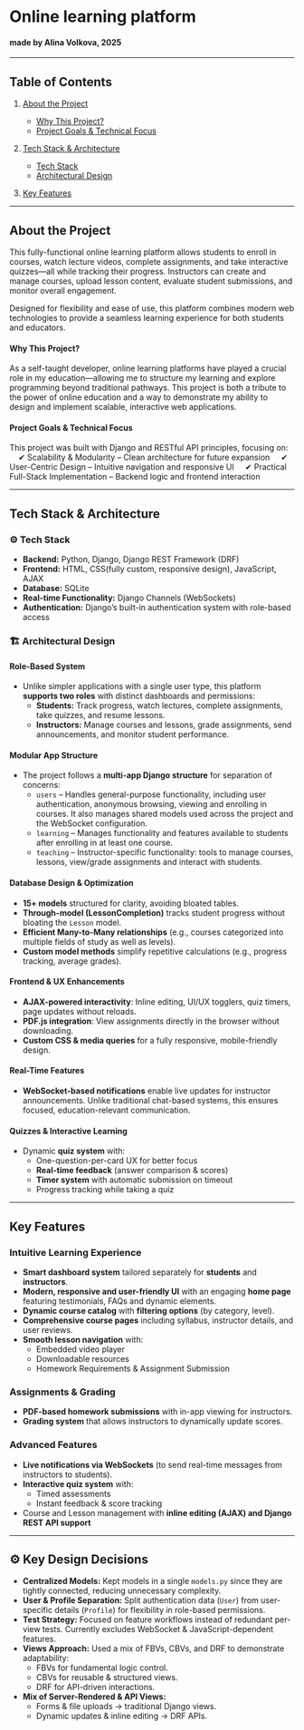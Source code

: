 # Online learning platform 
#### made by Alina Volkova, 2025

---
## Table of Contents
1. [About the Project](#about-the-project)
    * [Why This Project?](#why-this-project)
    * [Project Goals & Technical Focus](#project-goals--technical-focus)

2. [Tech Stack & Architecture](#tech-stack--architecture)
    * [Tech Stack](#️-tech-stack)
    * [Architectural Design](#️-architectural-design)

3. [Key Features](#key-features)
---

## About the Project
This fully-functional online learning platform allows students to enroll in courses, watch lecture videos, complete assignments, and take interactive quizzes—all while tracking their progress. Instructors can create and manage courses, upload lesson content, evaluate student submissions, and monitor overall engagement.

Designed for flexibility and ease of use, this platform combines modern web technologies to provide a seamless learning experience for both students and educators.

#### Why This Project?
As a self-taught developer, online learning platforms have played a crucial role in my education—allowing me to structure my learning and explore programming beyond traditional pathways. This project is both a tribute to the power of online education and a way to demonstrate my ability to design and implement scalable, interactive web applications.

#### Project Goals & Technical Focus
This project was built with Django and RESTful API principles, focusing on:
&nbsp;&nbsp;&nbsp;&nbsp;✔ Scalability & Modularity – Clean architecture for future expansion
&nbsp;&nbsp;&nbsp;&nbsp;✔ User-Centric Design – Intuitive navigation and responsive UI
&nbsp;&nbsp;&nbsp;&nbsp;✔ Practical Full-Stack Implementation – Backend logic and frontend interaction

---
## Tech Stack & Architecture  

### ⚙️ Tech Stack  
- **Backend:** Python, Django, Django REST Framework (DRF)  
- **Frontend:** HTML, CSS(fully custom, responsive design), JavaScript, AJAX  
- **Database:** SQLite
- **Real-time Functionality:** Django Channels (WebSockets)  
- **Authentication:** Django’s built-in authentication system with role-based access

### 🏗️ Architectural Design  

#### **Role-Based System**  
- Unlike simpler applications with a single user type, this platform **supports two roles** with distinct dashboards and permissions:  
  - **Students:** Track progress, watch lectures, complete assignments, take quizzes, and resume lessons.  
  - **Instructors:** Manage courses and lessons, grade assignments, send announcements, and monitor student performance.  


#### **Modular App Structure**  
- The project follows a **multi-app Django structure** for separation of concerns:  
  - `users` – Handles general-purpose functionality, including user authentication, anonymous browsing, viewing and enrolling in courses. It also manages shared models used across the project and the WebSocket configuration.
  - `learning` – Manages functionality and features available to students after enrolling in at least one course. 
  - `teaching` – Instructor-specific functionality: tools to manage courses, lessons, view/grade assignments and interact with students.  

#### **Database Design & Optimization**  
- **15+ models** structured for clarity, avoiding bloated tables.  
- **Through-model (LessonCompletion)** tracks student progress without bloating the `Lesson` model.  
- **Efficient Many-to-Many relationships** (e.g., courses categorized into multiple fields of study as well as levels).  
- **Custom model methods** simplify repetitive calculations (e.g., progress tracking, average grades).  

#### **Frontend & UX Enhancements**  
- **AJAX-powered interactivity**: Inline editing, UI/UX togglers, quiz timers, page updates without reloads.  
- **PDF.js integration**: View assignments directly in the browser without downloading.  
- **Custom CSS & media queries** for a fully responsive, mobile-friendly design.  

#### **Real-Time Features**  
- **WebSocket-based notifications** enable live updates for instructor announcements. Unlike traditional chat-based systems, this ensures focused, education-relevant communication.  

#### **Quizzes & Interactive Learning**  
- Dynamic **quiz system** with:  
  - One-question-per-card UX for better focus  
  - **Real-time feedback** (answer comparison & scores)  
  - **Timer system** with automatic submission on timeout  
  - Progress tracking while taking a quiz

---
##  Key Features  

###  Intuitive Learning Experience  
- **Smart dashboard system** tailored separately for **students** and **instructors**.   
-  **Modern, responsive and user-friendly UI** with an engaging **home page** featuring testimonials, FAQs and dynamic elements.
- **Dynamic course catalog** with **filtering options** (by category, level).  
- **Comprehensive course pages** including syllabus, instructor details, and user reviews.  
- **Smooth lesson navigation** with:  
  - Embedded video player  
  - Downloadable resources  
  - Homework Requirements & Assignment Submission

### Assignments & Grading  
- **PDF-based homework submissions** with in-app viewing for instructors.  
- **Grading system** that allows instructors to dynamically update scores.  

### Advanced Features  
- **Live notifications via WebSockets** (to send real-time messages from instructors to students).  
- **Interactive quiz system** with:  
  - Timed assessments  
  - Instant feedback & score tracking  
- Course and Lesson management with **inline editing (AJAX) and Django REST API support**


---
## ⚙️ Key Design Decisions  

- **Centralized Models:** Kept models in a single `models.py` since they are tightly connected, reducing unnecessary complexity.  
- **User & Profile Separation:** Split authentication data (`User`) from user-specific details (`Profile`) for flexibility in role-based permissions.  
- **Test Strategy:** Focused on feature workflows instead of redundant per-view tests. Currently excludes WebSocket & JavaScript-dependent features.  
- **Views Approach:** Used a mix of FBVs, CBVs, and DRF to demonstrate adaptability:
    - FBVs for fundamental logic control.
    - CBVs for reusable & structured views.
    - DRF for API-driven interactions.  
- **Mix of Server-Rendered & API Views:**  
    - Forms & file uploads → traditional Django views.  
    - Dynamic updates & inline editing → DRF APIs.  

